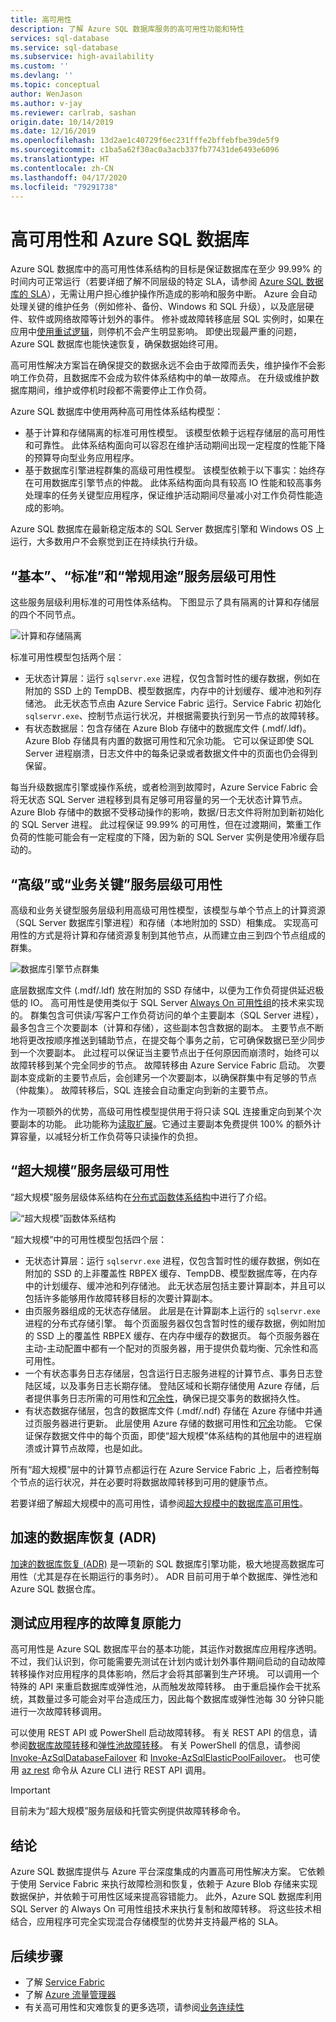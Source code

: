 ```yaml
---
title: 高可用性
description: 了解 Azure SQL 数据库服务的高可用性功能和特性
services: sql-database
ms.service: sql-database
ms.subservice: high-availability
ms.custom: ''
ms.devlang: ''
ms.topic: conceptual
author: WenJason
ms.author: v-jay
ms.reviewer: carlrab, sashan
origin.date: 10/14/2019
ms.date: 12/16/2019
ms.openlocfilehash: 13d2ae1c40729f6ec231fffe2bffebfbe39de5f9
ms.sourcegitcommit: c1ba5a62f30ac0a3acb337fb77431de6493e6096
ms.translationtype: HT
ms.contentlocale: zh-CN
ms.lasthandoff: 04/17/2020
ms.locfileid: "79291738"
---
```

# <a name="high-availability-and-azure-sql-database"></a>高可用性和 Azure SQL 数据库

Azure SQL 数据库中的高可用性体系结构的目标是保证数据库在至少 99.99% 的时间内可正常运行（若要详细了解不同层级的特定 SLA，请参阅 [Azure SQL 数据库的 SLA](https://www.azure.cn/support/sla/sql-data/index.html)），无需让用户担心维护操作所造成的影响和服务中断。 Azure 会自动处理关键的维护任务（例如修补、备份、Windows 和 SQL 升级），以及底层硬件、软件或网络故障等计划外的事件。  修补或故障转移底层 SQL 实例时，如果在应用中[使用重试逻辑](sql-database-develop-overview.md#resiliency)，则停机不会产生明显影响。 即使出现最严重的问题，Azure SQL 数据库也能快速恢复，确保数据始终可用。

高可用性解决方案旨在确保提交的数据永远不会由于故障而丢失，维护操作不会影响工作负荷，且数据库不会成为软件体系结构中的单一故障点。 在升级或维护数据库期间，维护或停机时段都不需要停止工作负荷。 

Azure SQL 数据库中使用两种高可用性体系结构模型：

- 基于计算和存储隔离的标准可用性模型。  该模型依赖于远程存储层的高可用性和可靠性。 此体系结构面向可以容忍在维护活动期间出现一定程度的性能下降的预算导向型业务应用程序。
- 基于数据库引擎进程群集的高级可用性模型。 该模型依赖于以下事实：始终存在可用数据库引擎节点的仲裁。 此体系结构面向具有较高 IO 性能和较高事务处理率的任务关键型应用程序，保证维护活动期间尽量减小对工作负荷性能造成的影响。

Azure SQL 数据库在最新稳定版本的 SQL Server 数据库引擎和 Windows OS 上运行，大多数用户不会察觉到正在持续执行升级。

## <a name="basic-standard-and-general-purpose-service-tier-availability"></a>“基本”、“标准”和“常规用途”服务层级可用性

这些服务层级利用标准的可用性体系结构。 下图显示了具有隔离的计算和存储层的四个不同节点。

![计算和存储隔离](media/sql-database-high-availability/general-purpose-service-tier.png)

标准可用性模型包括两个层：

- 无状态计算层：运行 `sqlservr.exe` 进程，仅包含暂时性的缓存数据，例如在附加的 SSD 上的 TempDB、模型数据库，内存中的计划缓存、缓冲池和列存储池。 此无状态节点由 Azure Service Fabric 运行。Service Fabric 初始化 `sqlservr.exe`、控制节点运行状况，并根据需要执行到另一节点的故障转移。
- 有状态数据层：包含存储在 Azure Blob 存储中的数据库文件 (.mdf/.ldf)。 Azure Blob 存储具有内置的数据可用性和冗余功能。 它可以保证即使 SQL Server 进程崩溃，日志文件中的每条记录或者数据文件中的页面也仍会得到保留。

每当升级数据库引擎或操作系统，或者检测到故障时，Azure Service Fabric 会将无状态 SQL Server 进程移到具有足够可用容量的另一个无状态计算节点。 Azure Blob 存储中的数据不受移动操作的影响，数据/日志文件将附加到新初始化的 SQL Server 进程。 此过程保证 99.99% 的可用性，但在过渡期间，繁重工作负荷的性能可能会有一定程度的下降，因为新的 SQL Server 实例是使用冷缓存启动的。

## <a name="premium-and-business-critical-service-tier-availability"></a>“高级”或“业务关键”服务层级可用性

高级和业务关键型服务层级利用高级可用性模型，该模型与单个节点上的计算资源（SQL Server 数据库引擎进程）和存储（本地附加的 SSD）相集成。 实现高可用性的方式是将计算和存储资源复制到其他节点，从而建立由三到四个节点组成的群集。 

![数据库引擎节点群集](media/sql-database-high-availability/business-critical-service-tier.png)

底层数据库文件 (.mdf/.ldf) 放在附加的 SSD 存储中，以便为工作负荷提供延迟极低的 IO。 高可用性是使用类似于 SQL Server [Always On 可用性组](https://docs.microsoft.com/sql/database-engine/availability-groups/windows/overview-of-always-on-availability-groups-sql-server)的技术来实现的。 群集包含可供读/写客户工作负荷访问的单个主要副本（SQL Server 进程），最多包含三个次要副本（计算和存储），这些副本包含数据的副本。 主要节点不断地将更改按顺序推送到辅助节点，在提交每个事务之前，它可确保数据已至少同步到一个次要副本。 此过程可以保证当主要节点出于任何原因而崩溃时，始终可以故障转移到某个完全同步的节点。 故障转移由 Azure Service Fabric 启动。 次要副本变成新的主要节点后，会创建另一个次要副本，以确保群集中有足够的节点（仲裁集）。 故障转移后，SQL 连接会自动重定向到新的主要节点。

作为一项额外的优势，高级可用性模型提供用于将只读 SQL 连接重定向到某个次要副本的功能。 此功能称为[读取扩展](sql-database-read-scale-out.md)。它通过主要副本免费提供 100% 的额外计算容量，以减轻分析工作负荷等只读操作的负担。

## <a name="hyperscale-service-tier-availability"></a>“超大规模”服务层级可用性

“超大规模”服务层级体系结构在[分布式函数体系结构](/sql-database/sql-database-service-tier-hyperscale#distributed-functions-architecture)中进行了介绍。 

![“超大规模”函数体系结构](./media/sql-database-hyperscale/hyperscale-architecture.png)

“超大规模”中的可用性模型包括四个层：

- 无状态计算层：运行 `sqlservr.exe` 进程，仅包含暂时性的缓存数据，例如在附加的 SSD 的上非覆盖性 RBPEX 缓存、TempDB、模型数据库等，在内存中的计划缓存、缓冲池和列存储池。 此无状态层包括主要计算副本，并且可以包括许多能够用作故障转移目标的次要计算副本。
- 由页服务器组成的无状态存储层。 此层是在计算副本上运行的 `sqlservr.exe` 进程的分布式存储引擎。 每个页面服务器仅包含暂时性的缓存数据，例如附加的 SSD 上的覆盖性 RBPEX 缓存、在内存中缓存的数据页。 每个页服务器在主动-主动配置中都有一个配对的页服务器，用于提供负载均衡、冗余性和高可用性。
- 一个有状态事务日志存储层，包含运行日志服务进程的计算节点、事务日志登陆区域，以及事务日志长期存储。 登陆区域和长期存储使用 Azure 存储，后者提供事务日志所需的可用性和[冗余性](/storage/common/storage-redundancy)，确保已提交事务的数据持久性。
- 有状态数据存储层，包含的数据库文件 (.mdf/.ndf) 存储在 Azure 存储中并通过页服务器进行更新。 此层使用 Azure 存储的数据可用性和[冗余](/storage/common/storage-redundancy)功能。 它保证保存数据文件中的每个页面，即使“超大规模”体系结构的其他层中的进程崩溃或计算节点故障，也是如此。

所有“超大规模”层中的计算节点都运行在 Azure Service Fabric 上，后者控制每个节点的运行状况，并在必要时将数据故障转移到可用的健康节点。

若要详细了解超大规模中的高可用性，请参阅[超大规模中的数据库高可用性](/sql-database/sql-database-service-tier-hyperscale#database-high-availability-in-hyperscale)。

## <a name="accelerated-database-recovery-adr"></a>加速的数据库恢复 (ADR)

[加速的数据库恢复 (ADR)](sql-database-accelerated-database-recovery.md) 是一项新的 SQL 数据库引擎功能，极大地提高数据库可用性（尤其是存在长期运行的事务时）。 ADR 目前可用于单个数据库、弹性池和 Azure SQL 数据仓库。

## <a name="testing-application-fault-resiliency"></a>测试应用程序的故障复原能力

高可用性是 Azure SQL 数据库平台的基本功能，其运作对数据库应用程序透明。 不过，我们认识到，你可能需要先测试在计划内或计划外事件期间启动的自动故障转移操作对应用程序的具体影响，然后才会将其部署到生产环境。 可以调用一个特殊的 API 来重启数据库或弹性池，从而触发故障转移。 由于重启操作会干扰系统，其数量过多可能会对平台造成压力，因此每个数据库或弹性池每 30 分钟只能进行一次故障转移调用。 

可以使用 REST API 或 PowerShell 启动故障转移。 有关 REST API 的信息，请参阅[数据库故障转移](https://docs.microsoft.com/rest/api/sql/databases(failover)/failover)和[弹性池故障转移](https://docs.microsoft.com/rest/api/sql/elasticpools(failover)/failover)。 有关 PowerShell 的信息，请参阅 [Invoke-AzSqlDatabaseFailover](https://docs.microsoft.com/powershell/module/az.sql/invoke-azsqldatabasefailover) 和 [Invoke-AzSqlElasticPoolFailover](https://docs.microsoft.com/powershell/module/az.sql/invoke-azsqlelasticpoolfailover)。 也可使用 [az rest](/cli/reference-index?view=azure-cli-latest#az-rest) 命令从 Azure CLI 进行 REST API 调用。

> [!IMPORTANT]
> 目前未为“超大规模”服务层级和托管实例提供故障转移命令。

## <a name="conclusion"></a>结论

Azure SQL 数据库提供与 Azure 平台深度集成的内置高可用性解决方案。 它依赖于使用 Service Fabric 来执行故障检测和恢复，依赖于 Azure Blob 存储来实现数据保护，并依赖于可用性区域来提高容错能力。 此外，Azure SQL 数据库利用 SQL Server 的 Always On 可用性组技术来执行复制和故障转移。 将这些技术相结合，应用程序可完全实现混合存储模型的优势并支持最严格的 SLA。

## <a name="next-steps"></a>后续步骤

- 了解 [Service Fabric](../service-fabric/service-fabric-overview.md)
- 了解 [Azure 流量管理器](../traffic-manager/traffic-manager-overview.md)
- 有关高可用性和灾难恢复的更多选项，请参阅[业务连续性](sql-database-business-continuity.md)
